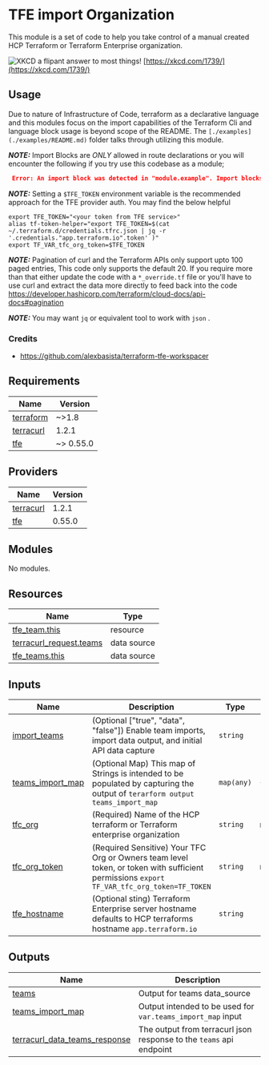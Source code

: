 # TFE import Organization

This module is a set of code to help you take control of a manual created HCP Terraform or Terraform Enterprise organization.

![XKCD a flipant answer to most things!](https://imgs.xkcd.com/comics/fixing_problems.png  "XKCD the answer to most things! ")
[https://xkcd.com/1739/](https://xkcd.com/1739/)

## Usage

Due to nature of Infrastructure of Code, terraform as a declarative language and this modules focus on the import capabilities of the Terraform Cli and language block usage is beyond scope of the README. The `[./examples](./examples/README.md)` folder talks through utilizing this module.

**_NOTE:_** Import Blocks are *ONLY* allowed in route declarations or you will encounter the following if you try use this codebase as a module;

```json
 Error: An import block was detected in "module.example". Import blocks are only allowed in the
```

**_NOTE:_** Setting a `$TFE_TOKEN` environment variable is the recommended approach for the TFE provider auth. You may find the below helpful

```shell
export TFE_TOKEN="<your token from TFE service>"
alias tf-token-helper="export TFE_TOKEN=$(cat ~/.terraform.d/credentials.tfrc.json | jq -r '.credentials."app.terraform.io".token' )"
export TF_VAR_tfc_org_token=$TFE_TOKEN
```

**_NOTE:_**  Pagination of curl and the Terraform APIs only support upto 100 paged entries, This code only supports the default 20. If you require more than that either update the code with a `*_override.tf` file or you'll have to use curl and extract the data more directly to feed back into the code <https://developer.hashicorp.com/terraform/cloud-docs/api-docs#pagination>

**_NOTE:_** You may want `jq` or equivalent tool to work with `json` .


### Credits

* <https://github.com/alexbasista/terraform-tfe-workspacer>

<!-- BEGIN_TF_DOCS -->
## Requirements

| Name | Version |
|------|---------|
| <a name="requirement_terraform"></a> [terraform](#requirement\_terraform) | ~>1.8 |
| <a name="requirement_terracurl"></a> [terracurl](#requirement\_terracurl) | 1.2.1 |
| <a name="requirement_tfe"></a> [tfe](#requirement\_tfe) | ~> 0.55.0 |

## Providers

| Name | Version |
|------|---------|
| <a name="provider_terracurl"></a> [terracurl](#provider\_terracurl) | 1.2.1 |
| <a name="provider_tfe"></a> [tfe](#provider\_tfe) | 0.55.0 |

## Modules

No modules.

## Resources

| Name | Type |
|------|------|
| [tfe_team.this](https://registry.terraform.io/providers/hashicorp/tfe/latest/docs/resources/team) | resource |
| [terracurl_request.teams](https://registry.terraform.io/providers/devops-rob/terracurl/1.2.1/docs/data-sources/request) | data source |
| [tfe_teams.this](https://registry.terraform.io/providers/hashicorp/tfe/latest/docs/data-sources/teams) | data source |

## Inputs

| Name | Description | Type | Default | Required |
|------|-------------|------|---------|:--------:|
| <a name="input_import_teams"></a> [import\_teams](#input\_import\_teams) | (Optional ["true", "data", "false"]) Enable team imports, import data output, and initial API data capture | `string` | `"false"` | no |
| <a name="input_teams_import_map"></a> [teams\_import\_map](#input\_teams\_import\_map) | (Optional Map) This map of Strings is intended to be populated by capturing the output of `terarform output teams_import_map` | `map(any)` | `{}` | no |
| <a name="input_tfc_org"></a> [tfc\_org](#input\_tfc\_org) | (Required) Name of the HCP terraform or Terraform enterprise organization | `string` | n/a | yes |
| <a name="input_tfc_org_token"></a> [tfc\_org\_token](#input\_tfc\_org\_token) | (Required Sensitive) Your TFC Org or Owners team level token, or token with sufficient permissions `export TF_VAR_tfc_org_token=TF_TOKEN` | `string` | n/a | yes |
| <a name="input_tfe_hostname"></a> [tfe\_hostname](#input\_tfe\_hostname) | (Optional sting) Terraform Enterprise server hostname defaults to HCP terraforms hostname `app.terraform.io` | `string` | `"app.terraform.io"` | no |

## Outputs

| Name | Description |
|------|-------------|
| <a name="output_teams"></a> [teams](#output\_teams) | Output for teams data\_source |
| <a name="output_teams_import_map"></a> [teams\_import\_map](#output\_teams\_import\_map) | Output intended to be used for `var.teams_import_map` input |
| <a name="output_terracurl_data_teams_response"></a> [terracurl\_data\_teams\_response](#output\_terracurl\_data\_teams\_response) | The output from terracurl json response to the `teams` api endpoint |
<!-- END_TF_DOCS -->
